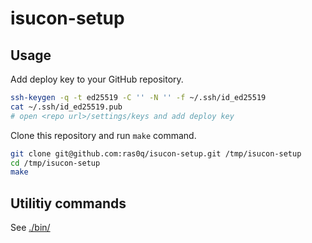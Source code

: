 # isucon-setup

## Usage

Add deploy key to your GitHub repository.

```sh
ssh-keygen -q -t ed25519 -C '' -N '' -f ~/.ssh/id_ed25519
cat ~/.ssh/id_ed25519.pub
# open <repo url>/settings/keys and add deploy key
```

Clone this repository and run `make` command.

```sh
git clone git@github.com:ras0q/isucon-setup.git /tmp/isucon-setup
cd /tmp/isucon-setup
make
```

## Utilitiy commands

See [./bin/](./bin/)
